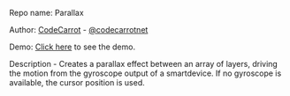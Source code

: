 Repo name: Parallax

Author: [CodeCarrot](http://www.codecarrot.net) - [@codecarrotnet](https://www.twitter.com/codecarrotnet)

Demo: [Click here](http://codecarrot.net/404.html) to see the demo.

Description - Creates a parallax effect between an array of layers, driving the motion from the gyroscope output of a smartdevice. If no gyroscope is available, the cursor position is used.
